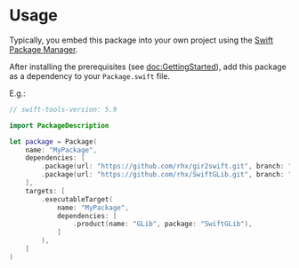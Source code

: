 # Usage

Typically, you embed this package into your own project
using the [Swift Package Manager](https://swift.org/package-manager/).

After installing the prerequisites (see <doc:GettingStarted>),
add this package as a dependency to your `Package.swift` file.

E.g.:

```swift
// swift-tools-version: 5.9

import PackageDescription

let package = Package(
    name: "MyPackage",
    dependencies: [
        .package(url: "https://github.com/rhx/gir2swift.git", branch: "main"),
        .package(url: "https://github.com/rhx/SwiftGLib.git", branch: "main"),
    ],
    targets: [
        .executableTarget(
            name: "MyPackage",
            dependencies: [
                .product(name: "GLib", package: "SwiftGLib"),
            ]
        ),
    ]
)
```

